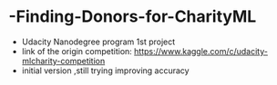 # -Finding-Donors-for-CharityML
- Udacity Nanodegree program 1st project
- link of the origin competition:
https://www.kaggle.com/c/udacity-mlcharity-competition
- initial version ,still trying improving accuracy
